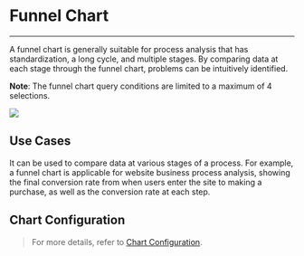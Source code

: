 # Funnel Chart
---

A funnel chart is generally suitable for process analysis that has standardization, a long cycle, and multiple stages. By comparing data at each stage through the funnel chart, problems can be intuitively identified.

**Note**: The funnel chart query conditions are limited to a maximum of 4 selections.

![](../img/filter.png)

## Use Cases

It can be used to compare data at various stages of a process. For example, a funnel chart is applicable for website business process analysis, showing the final conversion rate from when users enter the site to making a purchase, as well as the conversion rate at each step.

## Chart Configuration

> For more details, refer to [Chart Configuration](./chart-config.md).


<!--
## Common Configuration

| Option | Description |
| --- | --- |
| Title | Set a title for the chart, which will be displayed in the top-left corner of the chart after setting. It supports being hidden. |
| Description | Add a description to the chart; after setting it, an [i] prompt will appear after the chart title. If not set, it will not be displayed. |
| Color | Set the display color of the chart data. |
| Alias | <li>Support adding aliases to grouped queries; after adding an alias, the legend name changes accordingly, making it easier to distinguish related metrics;<br/><li>Support custom manual input of preset aliases, with the format: aggregation function (metric){"label": "label value"}, such as `last(usage_idle){"host": "guance_01"}`. |
| Data Format | You can choose the number of decimal places and whether to use thousand separators.<br /><li>The thousand separator is enabled by default; if disabled, the original value without any separators will be shown. For more details, refer to [Data Thousand Separator Formatting](../visual-chart/chart-query.md#thousand). |

## Advanced Configuration

| Option | Description |
| --- | --- |
| Lock Time | This fixes the time range for querying current chart data, independent of the global time component. After successful setup, the user-defined time will appear in the top-right corner of the chart, e.g., [xx minutes], [xx hours], [xx days]. |
| Time Slicing | When time slicing is enabled, the original data is first segmented and aggregated based on a certain time interval, and then the resulting dataset is aggregated again to obtain the final result value. By default, this is turned off.<br /><br />If time slicing is disabled, there is no time interval option; if enabled, the time interval options are:<br /><li>Auto-align: After enabling, the query adjusts dynamically based on the selected time range and aggregation interval, rounding up to the nearest higher value.<br /> &nbsp; &nbsp; &nbsp;The system presets various time intervals: 1 millisecond, 10 milliseconds, 50 milliseconds, 100 milliseconds, 500 milliseconds, 1 second, 5 seconds, 15 seconds, 30 seconds, 1 minute, 5 minutes, 10 minutes, 30 minutes, 1 hour, 6 hours, 12 hours, 1 day, 1 week, 1 month;<br /><li>Custom Time Interval: When selecting [Lock Time], different selectable time intervals are automatically matched based on the locked time length for displaying data. (*For example, if the time interval is set to 1 minute, the actual query will be made every 1 minute*).<br /><br /><br />For more details, refer to [Time Slicing Explanation](chart-query.md#time-slicing). |
| Workspace Authorization | Lists authorized workspaces; after selection, the chart can query and display data from these workspaces. |
| Data Sampling | Only for Doris log data engine workspaces; when enabled, it samples all data except Metrics, with a non-fixed sampling rate that adjusts dynamically based on data volume. |
| Time Offset | Non-time series data have at least a 1-minute delay after being stored. When using relative time queries, this may cause recent data not to be collected, leading to missing data.<br />Enabling time offset shifts the actual query time range forward by 1 minute when querying relative time ranges, preventing data retrieval issues due to storage delays. For example, if it's currently 12:30 and you query the last 15 minutes of data, with time offset enabled, the actual queried time range is 12:14-12:29.<br />:warning: <br /><li>This setting only applies to relative time queries; if the time range is an absolute time range, time offset does not apply.<br /><li>For charts with time intervals, such as time series charts, if the set time interval exceeds 1 minute, time offset does not apply; it only applies if the interval is <= 1 minute. For charts without time intervals, such as overview charts or bar charts, time offset remains effective.|
-->